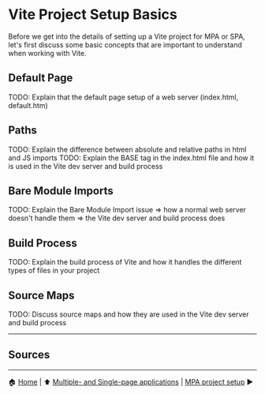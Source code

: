 # Vite Project Setup Basics

Before we get into the details of setting up a Vite project for MPA or SPA, let's first discuss some basic concepts that are important to understand when working with Vite.

## Default Page

TODO: Explain that the default page setup of a web server (index.html, default.htm)

## Paths

TODO: Explain the difference between absolute and relative paths in html and JS imports
TODO: Explain the BASE tag in the index.html file and how it is used in the Vite dev server and build process

## Bare Module Imports

TODO: Explain the Bare Module Import issue => how a normal web server doesn't handle them => the Vite dev server and build process does

## Build Process

TODO: Explain the build process of Vite and how it handles the different types of files in your project

## Source Maps

TODO: Discuss source maps and how they are used in the Vite dev server and build process

---

## Sources

---

:house: [Home](../README.md) | :arrow_up: [Multiple- and Single-page applications](./README.md) | [MPA project setup](./mpa-project-setup.md)
:arrow_forward:
